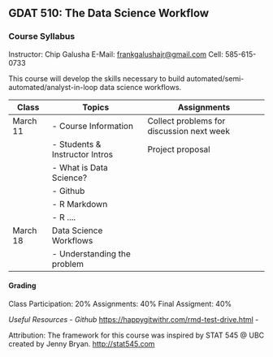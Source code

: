 GDAT 510: The Data Science Workflow
-----------------------------------

### Course Syllabus

Instructor: Chip Galusha E-Mail: <frankgalushajr@gmail.com> Cell: 585-615-0733

This course will develop the skills necessary to build automated/semi-automated/analyst-in-loop data science workflows.

| Class    | Topics                         | Assignments                               |
|----------|--------------------------------|-------------------------------------------|
| March 11 | - Course Information           | Collect problems for discussion next week |
|          | - Students & Instructor Intros | Project proposal                          |
|          | - What is Data Science?        |                                           |
|          | - Github                       |
|          | - R Markdown                   |
|          | - R ....                       |
| March 18 | Data Science Workflows         |
|          | - Understanding the problem    |

#### Grading

Class Participation: 20%
Assignments: 40%
Final Assigment: 40%

*Useful Resources* - *Github*
<https://happygitwithr.com/rmd-test-drive.html> -

Attribution: The framework for this course was inspired by STAT 545 @ UBC created by Jenny Bryan. <http://stat545.com>
